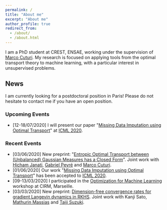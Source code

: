 ```yaml
---
permalink: /
title: "About me"
excerpt: "About me"
author_profile: true
redirect_from:
  - /about/
  - /about.html
---
```




I am a PhD student at CREST, ENSAE, working under the supervision of [Marco Cuturi](http://marcocuturi.net). My research is focused on applying tools from the optimal transport theory to machine learning, with a particular interest in unsupervised problems.

## News ##

I am currently looking for a postdoctoral position in Paris! Please do not hesitate to contact me if you have an open position.

### Upcoming Events ###
* [12-18/07/2020] I will present our paper "[Missing Data Imputation using Optimal Transport](http://arxiv.org/abs/2002.03860)" at [ICML 2020](https://icml.cc).

### Recent Events ###
* [03/06/2020] New preprint: "[Entropic Optimal Transport between (Unbalanced) Gaussian Measures has a Closed Form](https://arxiv.org/abs/2006.02572)". Joint work with [Hicham Janati](https://hichamjanati.github.io), [Gabriel Peyré](http://www.gpeyre.com) and [Marco Cuturi](https://marcocuturi.net). 
* [01/06/2020] Our work "[Missing Data Imputation using Optimal Transport](http://arxiv.org/abs/2002.03860)" has been accepted to [ICML 2020](https://icml.cc).
* [09-13/03/2020] I participated in the [Optimization for Machine Learning](https://conferences.cirm-math.fr/2133.html) workshop at CIRM, Marseille.
* [03/03/2020] New preprint: [Dimension-free convergence rates for gradient Langevin dynamics in RKHS](https://arxiv.org/abs/2003.00306). Joint work with Kanji Sato, [Mathurin Massias](https://mathurinm.github.io) and [Taiji Suzuki](http://ibis.t.u-tokyo.ac.jp/suzuki/).
